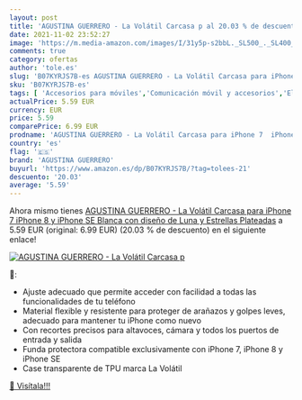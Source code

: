 ```yaml
---
layout: post
title: 'AGUSTINA GUERRERO - La Volátil Carcasa p al 20.03 % de descuento'
date: 2021-11-02 23:52:27
image: 'https://m.media-amazon.com/images/I/31y5p-s2bbL._SL500_._SL400_.jpg'
comments: true
category: ofertas
author: 'tole.es'
slug: 'B07KYRJS7B-es AGUSTINA GUERRERO - La Volátil Carcasa para iPhone 7...'
sku: 'B07KYRJS7B-es'
tags: [ 'Accesorios para móviles','Comunicación móvil y accesorios','Electrónica','Fundas y carcasas para teléfonos móviles','agustina guerrero','iphone', ]
actualPrice: 5.59 EUR
currency: EUR
price: 5.59
comparePrice: 6.99 EUR
prodname: 'AGUSTINA GUERRERO - La Volátil Carcasa para iPhone 7  iPhone 8 y iPhone SE Blanca con diseño de Luna y Estrellas Plateadas'
country: 'es'
flag: '🇪🇸'
brand: 'AGUSTINA GUERRERO'
buyurl: 'https://www.amazon.es/dp/B07KYRJS7B/?tag=tolees-21'
descuento: '20.03'
average: '5.59'
---
```


Ahora mismo tienes [AGUSTINA GUERRERO - La Volátil Carcasa para iPhone 7  iPhone 8 y iPhone SE Blanca con diseño de Luna y Estrellas Plateadas](https://www.amazon.es/dp/B07KYRJS7B/?tag=tolees-21) a 5.59 EUR (original: 6.99 EUR) (20.03 %  de descuento) en el siguiente enlace!

[![AGUSTINA GUERRERO - La Volátil Carcasa p](https://m.media-amazon.com/images/I/31y5p-s2bbL._SL500_._SL400_.jpg)](https://www.amazon.es/dp/B07KYRJS7B/?tag=tolees-21)

🔎:

- Ajuste adecuado que permite acceder con facilidad a todas las funcionalidades de tu teléfono
- Material flexible y resistente para proteger de arañazos y golpes leves, adecuado para mantener tu iPhone como nuevo
- Con recortes precisos para altavoces, cámara y todos los puertos de entrada y salida
- Funda protectora compatible exclusivamente con iPhone 7, iPhone 8 y iPhone SE
- Case transparente de TPU marca La Volátil

[🛒 Visítala!!!](https://www.amazon.es/dp/B07KYRJS7B/?tag=tolees-21)
